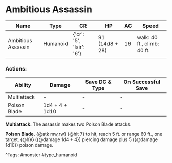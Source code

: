 # Ambitious Assassin

| Name | Type | CR | HP | AC | Speed |
|------|------|----|----|----|-------|
| Ambitious Assassin | Humanoid | {'cr': '5', 'lair': '6'} | 91 (14d8 + 28) | 16 | walk: 40 ft., climb: 40 ft. |

### Actions:

| Ability | Damage | Save DC & Type | On Successful Save |
|---------|--------|----------------|--------------------|
| Multiattack | - | - | - |
| Poison Blade | 1d4 + 4 + 1d10 | - | - |


**Multiattack.** The assassin makes two Poison Blade attacks.

**Poison Blade.** {@atk mw,rw} {@hit 7} to hit, reach 5 ft. or range 60 ft., one target. {@h}6 ({@damage 1d4 + 4}) piercing damage plus 5 ({@damage 1d10}) poison damage.

^Tags: #monster #type_humanoid